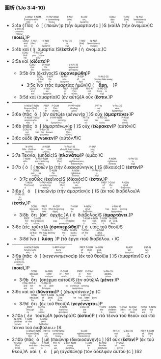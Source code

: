 
### 圖析 (1Jo 3:4-10)


- 3:4a {<RUBY><ruby><ruby>Πᾶς<rt>πᾶς</rt></ruby><rt>Everyone</rt></ruby><rt>A-NSM</rt></RUBY> <RUBY><ruby><ruby>ὁ<rt>ὁ</rt></ruby><rt>who</rt></ruby><rt>T-NSM</rt></RUBY> [ (<RUBY><ruby><ruby><em>ποιῶν</em><rt>ποιέω</rt></ruby><rt>is committing</rt></ruby><rt>V-PAP-NSM</rt></RUBY>)p (<RUBY><ruby><ruby>τὴν<rt>ὁ</rt></ruby><rt>[the]</rt></ruby><rt>T-ASF</rt></RUBY> <RUBY><ruby><ruby>ἁμαρτίαν<rt>ἁμαρτία</rt></ruby><rt>sin,</rt></ruby><rt>N-ASF</rt></RUBY>)c ] }S (<RUBY><ruby><ruby>καὶ<rt>καί</rt></ruby><rt>also</rt></ruby><rt>CONJ</rt></RUBY>)A (<RUBY><ruby><ruby>τὴν<rt>ὁ</rt></ruby><rt>[the]</rt></ruby><rt>T-ASF</rt></RUBY> <RUBY><ruby><ruby>ἀνομίαν<rt>ἀνομία</rt></ruby><rt>lawlessness</rt></ruby><rt>N-ASF</rt></RUBY>)C (<RUBY><ruby><ruby><strong>ποιεῖ,</strong><rt>ποιέω</rt></ruby><rt>commits;</rt></ruby><rt>V-PAI-3S</rt></RUBY>)P 
- 3:4b <RUBY><ruby><ruby>καὶ<rt>καί</rt></ruby><rt>and</rt></ruby><rt>CONJ</rt></RUBY> (<RUBY><ruby><ruby>ἡ<rt>ὁ</rt></ruby><rt>[the]</rt></ruby><rt>T-NSF</rt></RUBY> <RUBY><ruby><ruby>ἁμαρτία<rt>ἁμαρτία</rt></ruby><rt>sin</rt></ruby><rt>N-NSF</rt></RUBY> )S(<RUBY><ruby><ruby><strong>ἐστὶν</strong><rt>εἰμί</rt></ruby><rt>is</rt></ruby><rt>V-PAI-3S</rt></RUBY>)P (<RUBY><ruby><ruby>ἡ<rt>ὁ</rt></ruby><rt>[the]</rt></ruby><rt>T-NSF</rt></RUBY> <RUBY><ruby><ruby>ἀνομία.<rt>ἀνομία</rt></ruby><rt>lawlessness.</rt></ruby><rt>N-NSF</rt></RUBY>)C
- 3:5a <RUBY><ruby><ruby>καὶ<rt>καί</rt></ruby><rt>And</rt></ruby><rt>CONJ</rt></RUBY> (<RUBY><ruby><ruby><strong>οἴδατε</strong><rt>εἴδω</rt></ruby><rt>you know</rt></ruby><rt>V-RAI-2P</rt></RUBY>)P 
	- 3:5b <RUBY><ruby><ruby>ὅτι<rt>ὅτι</rt></ruby><rt>that</rt></ruby><rt>CONJ</rt></RUBY> (<RUBY><ruby><ruby>ἐκεῖνος<rt>ἐκεῖνος</rt></ruby><rt>He</rt></ruby><rt>D-NSM</rt></RUBY>)S (<RUBY><ruby><ruby><strong>ἐφανερώθη</strong><rt>φανερόω</rt></ruby><rt>appeared</rt></ruby><rt>V-API-3S</rt></RUBY>)P 
		- 3:5c <RUBY><ruby><ruby>ἵνα<rt>ἵνα</rt></ruby><rt>so that</rt></ruby><rt>CONJ</rt></RUBY> (<RUBY><ruby><ruby>τὰς<rt>ὁ</rt></ruby><rt>the</rt></ruby><rt>T-APF</rt></RUBY> <RUBY><ruby><ruby>ἁμαρτίας<rt>ἁμαρτία</rt></ruby><rt>sins</rt></ruby><rt>N-APF</rt></RUBY> <RUBY><ruby><ruby>ἡμῶν<rt>ἐγώ</rt></ruby><rt>of us</rt></ruby><rt>P-1GP</rt></RUBY>)C (<RUBY><ruby><ruby><strong>ἄρῃ,</strong><rt>αἴρω</rt></ruby><rt>He may take away;</rt></ruby><rt>V-AAS-3S</rt></RUBY>)P 
	- 3:5d <RUBY><ruby><ruby>καὶ<rt>καί</rt></ruby><rt>and</rt></ruby><rt>CONJ</rt></RUBY> (<RUBY><ruby><ruby>ἁμαρτία<rt>ἁμαρτία</rt></ruby><rt>sin</rt></ruby><rt>N-NSF</rt></RUBY>)C (<RUBY><ruby><ruby>ἐν<rt>ἐν</rt></ruby><rt>in</rt></ruby><rt>PREP</rt></RUBY> <RUBY><ruby><ruby>αὐτῷ<rt>αὐτός</rt></ruby><rt>Him</rt></ruby><rt>P-DSM</rt></RUBY>)A <RUBY><ruby><ruby>οὐκ<rt>οὐ</rt></ruby><rt>not</rt></ruby><rt>PRT-N</rt></RUBY> (<RUBY><ruby><ruby><strong>ἔστιν.</strong><rt>εἰμί</rt></ruby><rt>there is.</rt></ruby><rt>V-PAI-3S</rt></RUBY>)P 
- ——————————————
- 3:6a {<RUBY><ruby><ruby>πᾶς<rt>πᾶς</rt></ruby><rt>Anyone</rt></ruby><rt>A-NSM</rt></RUBY> <RUBY><ruby><ruby>ὁ<rt>ὁ</rt></ruby><rt>[the]</rt></ruby><rt>T-NSM</rt></RUBY> [ (<RUBY><ruby><ruby>ἐν<rt>ἐν</rt></ruby><rt>in</rt></ruby><rt>PREP</rt></RUBY> <RUBY><ruby><ruby>αὐτῷ<rt>αὐτός</rt></ruby><rt>Him</rt></ruby><rt>P-DSM</rt></RUBY>)a (<RUBY><ruby><ruby><em>μένων</em><rt>μένω</rt></ruby><rt>abiding,</rt></ruby><rt>V-PAP-NSM</rt></RUBY>)p ] }S <RUBY><ruby><ruby>οὐχ<rt>οὐ</rt></ruby><rt>not</rt></ruby><rt>PRT-N</rt></RUBY> (<RUBY><ruby><ruby><strong>ἁμαρτάνει·</strong><rt>ἁμαρτάνω</rt></ruby><rt>sins;</rt></ruby><rt>V-PAI-3S</rt></RUBY>)P 
- 3:6b {<RUBY><ruby><ruby>πᾶς<rt>πᾶς</rt></ruby><rt>anyone</rt></ruby><rt>A-NSM</rt></RUBY> <RUBY><ruby><ruby>ὁ<rt>ὁ</rt></ruby><rt>who</rt></ruby><rt>T-NSM</rt></RUBY> [ (<RUBY><ruby><ruby><em>ἁμαρτάνων</em><rt>ἁμαρτάνω</rt></ruby><rt>is sinning,</rt></ruby><rt>V-PAP-NSM</rt></RUBY>)p ] }S <RUBY><ruby><ruby>οὐχ<rt>οὐ</rt></ruby><rt>not</rt></ruby><rt>PRT-N</rt></RUBY> (<RUBY><ruby><ruby><strong>ἑώρακεν</strong><rt>ὁράω</rt></ruby><rt>has seen</rt></ruby><rt>V-RAI-3S</rt></RUBY>)P (<RUBY><ruby><ruby>αὐτὸν<rt>αὐτός</rt></ruby><rt>Him,</rt></ruby><rt>P-ASM</rt></RUBY>)C 
- 3:6c <RUBY><ruby><ruby>οὐδὲ<rt>οὐδέ</rt></ruby><rt>nor</rt></ruby><rt>CONJ-N</rt></RUBY> (<RUBY><ruby><ruby><strong>ἔγνωκεν</strong><rt>γινώσκω</rt></ruby><rt>has he known</rt></ruby><rt>V-RAI-3S</rt></RUBY>)P (<RUBY><ruby><ruby>αὐτόν.¶<rt>αὐτός</rt></ruby><rt>Him.</rt></ruby><rt>P-ASM</rt></RUBY>)C
- ——————————————
- 3:7a <RUBY><ruby><ruby>Τεκνία,<rt>τεκνίον</rt></ruby><rt>little children</rt></ruby><rt>N-VPN</rt></RUBY> (<RUBY><ruby><ruby>μηδεὶς<rt>μηδείς</rt></ruby><rt>no one</rt></ruby><rt>A-NSM</rt></RUBY>)S (<RUBY><ruby><ruby><strong>πλανάτω</strong><rt>πλανάω</rt></ruby><rt>should lead astray</rt></ruby><rt>V-PAM-3S</rt></RUBY>)P (<RUBY><ruby><ruby>ὑμᾶς·<rt>σύ</rt></ruby><rt>you;</rt></ruby><rt>P-2AP</rt></RUBY>)C 
- 3:7b {<RUBY><ruby><ruby>ὁ<rt>ὁ</rt></ruby><rt>who</rt></ruby><rt>T-NSM</rt></RUBY> [ (<RUBY><ruby><ruby><em>ποιῶν</em><rt>ποιέω</rt></ruby><rt>are practicing</rt></ruby><rt>V-PAP-NSM</rt></RUBY>)p (<RUBY><ruby><ruby>τὴν<rt>ὁ</rt></ruby><rt>[the]</rt></ruby><rt>T-ASF</rt></RUBY> <RUBY><ruby><ruby>δικαιοσύνην<rt>δικαιοσύνη</rt></ruby><rt>righteousness,</rt></ruby><rt>N-ASF</rt></RUBY>)c ] }S (<RUBY><ruby><ruby>δίκαιός<rt>δίκαιος</rt></ruby><rt>righteous</rt></ruby><rt>A-NSM</rt></RUBY>)C (<RUBY><ruby><ruby><strong>ἐστιν</strong><rt>εἰμί</rt></ruby><rt>is,</rt></ruby><rt>V-PAI-3S</rt></RUBY>)P 
	- 3:7c <RUBY><ruby><ruby>καθὼς<rt>καθώς</rt></ruby><rt>just as</rt></ruby><rt>CONJ</rt></RUBY> (<RUBY><ruby><ruby>ἐκεῖνος<rt>ἐκεῖνος</rt></ruby><rt>He</rt></ruby><rt>D-NSM</rt></RUBY>)S (<RUBY><ruby><ruby>δίκαιός<rt>δίκαιος</rt></ruby><rt>righteous</rt></ruby><rt>A-NSM</rt></RUBY>)C (<RUBY><ruby><ruby><strong>ἐστιν.</strong><rt>εἰμί</rt></ruby><rt>is.</rt></ruby><rt>V-PAI-3S</rt></RUBY>)P 
- 3:8a {<RUBY><ruby><ruby>ὁ<rt>ὁ</rt></ruby><rt>The [one]</rt></ruby><rt>T-NSM</rt></RUBY> [ (<RUBY><ruby><ruby><em>ποιῶν</em><rt>ποιέω</rt></ruby><rt>practicing</rt></ruby><rt>V-PAP-NSM</rt></RUBY>)p (<RUBY><ruby><ruby>τὴν<rt>ὁ</rt></ruby><rt>[the]</rt></ruby><rt>T-ASF</rt></RUBY> <RUBY><ruby><ruby>ἁμαρτίαν<rt>ἁμαρτία</rt></ruby><rt>sin,</rt></ruby><rt>N-ASF</rt></RUBY>)c } )S (<RUBY><ruby><ruby>ἐκ<rt>ἐκ</rt></ruby><rt>of</rt></ruby><rt>PREP</rt></RUBY> <RUBY><ruby><ruby>τοῦ<rt>ὁ</rt></ruby><rt>the</rt></ruby><rt>T-GSM</rt></RUBY> <RUBY><ruby><ruby>διαβόλου<rt>διάβολος</rt></ruby><rt>devil</rt></ruby><rt>A-GSM</rt></RUBY>)A (<RUBY><ruby><ruby><strong>ἐστίν,</strong><rt>εἰμί</rt></ruby><rt>is,</rt></ruby><rt>V-PAI-3S</rt></RUBY>)P 
	- 3:8b <RUBY><ruby><ruby>ὅτι<rt>ὅτι</rt></ruby><rt>because</rt></ruby><rt>CONJ</rt></RUBY> (<RUBY><ruby><ruby>ἀπ᾽<rt>ἀπό</rt></ruby><rt>from</rt></ruby><rt>PREP</rt></RUBY> <RUBY><ruby><ruby>ἀρχῆς<rt>ἀρχή</rt></ruby><rt>[the] beginning</rt></ruby><rt>N-GSF</rt></RUBY>)A (<RUBY><ruby><ruby>ὁ<rt>ὁ</rt></ruby><rt>the</rt></ruby><rt>T-NSM</rt></RUBY> <RUBY><ruby><ruby>διάβολος<rt>διάβολος</rt></ruby><rt>devil</rt></ruby><rt>A-NSM</rt></RUBY>)S (<RUBY><ruby><ruby><strong>ἁμαρτάνει.</strong><rt>ἁμαρτάνω</rt></ruby><rt>has been sinning.</rt></ruby><rt>V-PAI-3S</rt></RUBY>)P 
- 3:8c (<RUBY><ruby><ruby>εἰς<rt>εἰς</rt></ruby><rt>For</rt></ruby><rt>PREP</rt></RUBY> <RUBY><ruby><ruby>τοῦτο<rt>οὗτος</rt></ruby><rt>this [reason]</rt></ruby><rt>D-ASN</rt></RUBY>)A (<RUBY><ruby><ruby><strong>ἐφανερώθη</strong><rt>φανερόω</rt></ruby><rt>was revealed</rt></ruby><rt>V-API-3S</rt></RUBY>)P (<RUBY><ruby><ruby>ὁ<rt>ὁ</rt></ruby><rt>the</rt></ruby><rt>T-NSM</rt></RUBY> <RUBY><ruby><ruby>υἱὸς<rt>υἱός</rt></ruby><rt>Son</rt></ruby><rt>N-NSM</rt></RUBY> <RUBY><ruby><ruby>τοῦ<rt>ὁ</rt></ruby><rt>[the]</rt></ruby><rt>T-GSM</rt></RUBY> <RUBY><ruby><ruby>θεοῦ<rt>θεός</rt></ruby><rt>of God,</rt></ruby><rt>N-GSM</rt></RUBY>)S
	- 3:8d <RUBY><ruby><ruby>ἵνα<rt>ἵνα</rt></ruby><rt>so that</rt></ruby><rt>CONJ</rt></RUBY> (<RUBY><ruby><ruby><strong>λύσῃ</strong><rt>λύω</rt></ruby><rt>He may destroy</rt></ruby><rt>V-AAS-3S</rt></RUBY>)P (<RUBY><ruby><ruby>τὰ<rt>ὁ</rt></ruby><rt>the</rt></ruby><rt>T-APN</rt></RUBY> <RUBY><ruby><ruby>ἔργα<rt>ἔργον</rt></ruby><rt>works</rt></ruby><rt>N-APN</rt></RUBY> ‹<RUBY><ruby><ruby>τοῦ<rt>ὁ</rt></ruby><rt>of the</rt></ruby><rt>T-GSM</rt></RUBY> <RUBY><ruby><ruby>διαβόλου.<rt>διάβολος</rt></ruby><rt>devil.</rt></ruby><rt>A-GSM</rt></RUBY> › )C
- ——————————————
- 3:9a {<RUBY><ruby><ruby>πᾶς<rt>πᾶς</rt></ruby><rt>Anyone</rt></ruby><rt>A-NSM</rt></RUBY> <RUBY><ruby><ruby>ὁ<rt>ὁ</rt></ruby><rt>who</rt></ruby><rt>T-NSM</rt></RUBY> [ (<RUBY><ruby><ruby><em>γεγεννημένος</em><rt>γεννάω</rt></ruby><rt>born</rt></ruby><rt>V-RPP-NSM</rt></RUBY>)p (<RUBY><ruby><ruby>ἐκ<rt>ἐκ</rt></ruby><rt>of</rt></ruby><rt>PREP</rt></RUBY> <RUBY><ruby><ruby>τοῦ<rt>ὁ</rt></ruby><rt>[the]</rt></ruby><rt>T-GSM</rt></RUBY> <RUBY><ruby><ruby>θεοῦ<rt>θεός</rt></ruby><rt>God,</rt></ruby><rt>N-GSM</rt></RUBY>)a ] }S (<RUBY><ruby><ruby>ἁμαρτίαν<rt>ἁμαρτία</rt></ruby><rt>sin</rt></ruby><rt>N-ASF</rt></RUBY>)C <RUBY><ruby><ruby>οὐ<rt>οὐ</rt></ruby><rt>not</rt></ruby><rt>PRT-N</rt></RUBY> (<RUBY><ruby><ruby><strong>ποιεῖ,</strong><rt>ποιέω</rt></ruby><rt>practices,</rt></ruby><rt>V-PAI-3S</rt></RUBY>)P 
	- 3:9b <RUBY><ruby><ruby>ὅτι<rt>ὅτι</rt></ruby><rt>because</rt></ruby><rt>CONJ</rt></RUBY> (<RUBY><ruby><ruby>σπέρμα<rt>σπέρμα</rt></ruby><rt>seed</rt></ruby><rt>N-NSN</rt></RUBY> <RUBY><ruby><ruby>αὐτοῦ<rt>αὐτός</rt></ruby><rt>of Him</rt></ruby><rt>P-GSM</rt></RUBY>)S (<RUBY><ruby><ruby>ἐν<rt>ἐν</rt></ruby><rt>in</rt></ruby><rt>PREP</rt></RUBY> <RUBY><ruby><ruby>αὐτῷ<rt>αὐτός</rt></ruby><rt>him</rt></ruby><rt>P-DSM</rt></RUBY>)A (<RUBY><ruby><ruby><strong>μένει·</strong><rt>μένω</rt></ruby><rt>abides,</rt></ruby><rt>V-PAI-3S</rt></RUBY>)P 
- 3:9c <RUBY><ruby><ruby>καὶ<rt>καί</rt></ruby><rt>and</rt></ruby><rt>CONJ</rt></RUBY> <RUBY><ruby><ruby>οὐ<rt>οὐ</rt></ruby><rt>not</rt></ruby><rt>PRT-N</rt></RUBY> (<RUBY><ruby><ruby><strong>δύναται</strong><rt>δύναμαι</rt></ruby><rt>he is able</rt></ruby><rt>V-PNI-3S</rt></RUBY>)P { (<RUBY><ruby><ruby><em>ἁμαρτάνειν,</em><rt>ἁμαρτάνω</rt></ruby><rt>to continue sinning,</rt></ruby><rt>V-PAN</rt></RUBY>)p }C 
	- 3:9d <RUBY><ruby><ruby>ὅτι<rt>ὅτι</rt></ruby><rt>because</rt></ruby><rt>CONJ</rt></RUBY> (<RUBY><ruby><ruby>ἐκ<rt>ἐκ</rt></ruby><rt>of</rt></ruby><rt>PREP</rt></RUBY> <RUBY><ruby><ruby>τοῦ<rt>ὁ</rt></ruby><rt>[the]</rt></ruby><rt>T-GSM</rt></RUBY> <RUBY><ruby><ruby>θεοῦ<rt>θεός</rt></ruby><rt>God</rt></ruby><rt>N-GSM</rt></RUBY>)A (<RUBY><ruby><ruby><strong>γεγέννηται.</strong><rt>γεννάω</rt></ruby><rt>he has been born.</rt></ruby><rt>V-RPI-3S</rt></RUBY>)P 
- 3:10a (<RUBY><ruby><ruby>ἐν<rt>ἐν</rt></ruby><rt>Through</rt></ruby><rt>PREP</rt></RUBY> <RUBY><ruby><ruby>τούτῳ<rt>οὗτος</rt></ruby><rt>this</rt></ruby><rt>D-DSN</rt></RUBY>)A (<RUBY><ruby><ruby>φανερά<rt>φανερός</rt></ruby><rt>manifest</rt></ruby><rt>A-NPN</rt></RUBY>)C (<RUBY><ruby><ruby><strong>ἐστιν</strong><rt>εἰμί</rt></ruby><rt>are</rt></ruby><rt>V-PAI-3S</rt></RUBY>)P ( ‹<RUBY><ruby><ruby>τὰ<rt>ὁ</rt></ruby><rt>the</rt></ruby><rt>T-NPN</rt></RUBY> <RUBY><ruby><ruby>τέκνα<rt>τέκνον</rt></ruby><rt>children</rt></ruby><rt>N-NPN</rt></RUBY> <RUBY><ruby><ruby>τοῦ<rt>ὁ</rt></ruby><rt>[the]</rt></ruby><rt>T-GSM</rt></RUBY> <RUBY><ruby><ruby>θεοῦ<rt>θεός</rt></ruby><rt>of God</rt></ruby><rt>N-GSM</rt></RUBY>› <RUBY><ruby><ruby>καὶ<rt>καί</rt></ruby><rt>and</rt></ruby><rt>CONJ</rt></RUBY> ‹<RUBY><ruby><ruby>τὰ<rt>ὁ</rt></ruby><rt>the</rt></ruby><rt>T-NPN</rt></RUBY> <RUBY><ruby><ruby>τέκνα<rt>τέκνον</rt></ruby><rt>children</rt></ruby><rt>N-NPN</rt></RUBY> <RUBY><ruby><ruby>τοῦ<rt>ὁ</rt></ruby><rt>of the</rt></ruby><rt>T-GSM</rt></RUBY> <RUBY><ruby><ruby>διαβόλου.<rt>διάβολος</rt></ruby><rt>devil:</rt></ruby><rt>A-GSM</rt></RUBY>› )S 
- 3:10b {<RUBY><ruby><ruby>πᾶς<rt>πᾶς</rt></ruby><rt>Anyone</rt></ruby><rt>A-NSM</rt></RUBY> <RUBY><ruby><ruby>ὁ<rt>ὁ</rt></ruby><rt>[the]</rt></ruby><rt>T-NSM</rt></RUBY> [ <RUBY><ruby><ruby>μὴ<rt>μή</rt></ruby><rt>not</rt></ruby><rt>PRT-N</rt></RUBY> (<RUBY><ruby><ruby><em>ποιῶν</em><rt>ποιέω</rt></ruby><rt>practicing</rt></ruby><rt>V-PAP-NSM</rt></RUBY>)p (<RUBY><ruby><ruby>δικαιοσύνην<rt>δικαιοσύνη</rt></ruby><rt>righteousness</rt></ruby><rt>N-ASF</rt></RUBY>)c ] }S1 <RUBY><ruby><ruby>οὐκ<rt>οὐ</rt></ruby><rt>not</rt></ruby><rt>PRT-N</rt></RUBY> (<RUBY><ruby><ruby><strong>ἔστιν</strong><rt>εἰμί</rt></ruby><rt>is</rt></ruby><rt>V-PAI-3S</rt></RUBY>)P (<RUBY><ruby><ruby>ἐκ<rt>ἐκ</rt></ruby><rt>of</rt></ruby><rt>PREP</rt></RUBY> <RUBY><ruby><ruby>τοῦ<rt>ὁ</rt></ruby><rt>[the]</rt></ruby><rt>T-GSM</rt></RUBY> <RUBY><ruby><ruby>θεοῦ,<rt>θεός</rt></ruby><rt>God,</rt></ruby><rt>N-GSM</rt></RUBY>)A <RUBY><ruby><ruby>καὶ<rt>καί</rt></ruby><rt>and also</rt></ruby><rt>CONJ</rt></RUBY> {<RUBY><ruby><ruby>ὁ<rt>ὁ</rt></ruby><rt>the [one]</rt></ruby><rt>T-NSM</rt></RUBY> [ <RUBY><ruby><ruby>μὴ<rt>μή</rt></ruby><rt>not</rt></ruby><rt>PRT-N</rt></RUBY> (<RUBY><ruby><ruby><em>ἀγαπῶν</em><rt>ἀγαπάω</rt></ruby><rt>loving</rt></ruby><rt>V-PAP-NSM</rt></RUBY>)p (<RUBY><ruby><ruby>τὸν<rt>ὁ</rt></ruby><rt>the</rt></ruby><rt>T-ASM</rt></RUBY> <RUBY><ruby><ruby>ἀδελφὸν<rt>ἀδελφός</rt></ruby><rt>brother</rt></ruby><rt>N-ASM</rt></RUBY> <RUBY><ruby><ruby>αὐτοῦ·<rt>αὐτός</rt></ruby><rt>of him.</rt></ruby><rt>P-GSM</rt></RUBY>)c ] }S2



